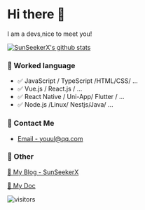 # Hi there 👋

I am a devs,nice to meet you!

[![SunSeekerX's github stats](https://github-readme-stats.vercel.app/api?username=SunSeekerX&show_icons=true)](https://github.com/SunSeekerX)



### 📝 Worked language

- ✅ JavaScript / TypeScript /HTML/CSS/ ...
- ✅ Vue.js / React.js / ...
- ✅ React Native / Uni-App/ Flutter  / ...
- ✅ Node.js /Linux/ Nestjs/Java/ ...



### 📮 Contact Me

- [Email - youul@qq.com](youul@qq.com)



### 🤪 Other

[📌 My Blog - SunSeekerX](https://yoouu.cn/)

[📌 My Doc](https://sunseekerx.yoouu.cn/)



![visitors](
https://enwhcizq75i6qlo.m.pipedream.net/)

